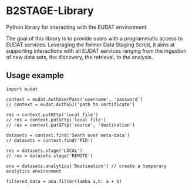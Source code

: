 B2STAGE-Library
===============

Python library for interacting with the EUDAT environment

The goal of this library is to provide users with a programmatic access to EUDAT
services. Leveraging the former Data Staging Script, it aims at supporting
interactions with all EUDAT services ranging from the ingestion of new data sets,
the discovery, the retrieval, to the analysis.



Usage example
-------------
```
import eudat

context = eudat.AuthUserPass('username', 'password')
// context = eudat.AuthGSI('path to certificate')

res = context.putHttp('local file')
// res = context.putGFtp('local file')
// res = context.putGFtp('source', 'destination')

datasets = context.find('Searh over meta-data')
// datasets = context.find('PID')

res = datasets.stage('LOCAL')
// res = datasets.stage('REMOTE')

ana = datasets.analytics('Destination') // create a temporary analytics environment

filtered_data = ana.filter(lamba a,b: a + b)

```


